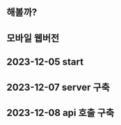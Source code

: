 ## 해볼까? ## 
## 모바일 웹버전 ##
## 2023-12-05 start ##
## 2023-12-07 server 구축 ##
## 2023-12-08 api 호출 구축 ##
